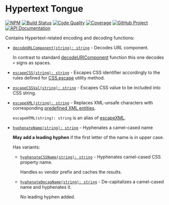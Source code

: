 Hypertext Tongue
================

[![NPM][npm-image]][npm-url]
[![Build Status][build-status-img]][build-status-link]
[![Code Quality][quality-img]][quality-link]
[![Coverage][coverage-img]][coverage-link]
[![GitHub Project][github-image]][github-url]
[![API Documentation][api-docs-image]][API documentation]

Contains Hypertext-related encoding and decoding functions:

- [`decodeURLComponent(string): string`][decodeURLComponent] - Decodes URL component.

  In contrast to standard [decodeURIComponent] function this one decodes `+` signs as spaces.

- [`escapeCSS(string): string`][escapeCSS] - Escapes CSS identifier accordingly to the rules defined for [CSS.escape]
  utility method.

- [`escapeCSSVal(string): string`][escapeCSSVal] - Escapes CSS value to be included into CSS string.

- [`escapeXML(string): string`][escapeXML] - Replaces XML-unsafe characters with corresponding
  [predefined XML entities].

  `escapeHTML(string): string` is an alias of [escapeXML].

- [`hyphenateName(string): string`][hyphenateName] - Hyphenates a camel-cased name
  
  **May add a leading hyphen** if the first letter of the name is in upper case.
  
  Has variants:
  
  - [`hyphenateCSSName(string): string`][hyphenateCSSName] - Hyphenates camel-cased CSS property name.
    
    Handles `ms` vendor prefix and caches the results.

  - [`hyphenateDecapName(string): string`][hyphenateDecapName] - De-capitalizes a camel-cased name and hyphenates it.
    
    No leading hyphen added.


[npm-image]: https://img.shields.io/npm/v/@frontmeans/httongue.svg?logo=npm
[npm-url]: https://www.npmjs.com/package/@frontmeans/httongue
[build-status-img]: https://github.com/frontmeans/httongue/workflows/Build/badge.svg
[build-status-link]: https://github.com/frontmeans/httongue/actions?query=workflow%3ABuild
[quality-img]: https://app.codacy.com/project/badge/Grade/3e795785caa143e59efede543dec762d
[quality-link]: https://www.codacy.com/gh/frontmeans/httongue/dashboard?utm_source=github.com&utm_medium=referral&utm_content=frontmeans/httongue&utm_campaign=Badge_Grade
[coverage-img]: https://app.codacy.com/project/badge/Coverage/3e795785caa143e59efede543dec762d
[coverage-link]: https://www.codacy.com/gh/frontmeans/httongue/dashboard?utm_source=github.com&utm_medium=referral&utm_content=frontmeans/httongue&utm_campaign=Badge_Coverage
[github-image]: https://img.shields.io/static/v1?logo=github&label=GitHub&message=project&color=informational
[github-url]: https://github.com/frontmeans/httongue
[api-docs-image]: https://img.shields.io/static/v1?logo=typescript&label=API&message=docs&color=informational
[API documentation]: https://frontmeans.github.io/httongue/ 

[decodeURLComponent]: https://frontmeans.github.io/httongue/modules.html#decodeURLComponent
[escapeCSS]: https://frontmeans.github.io/httongue/modules.html#escapeCSS
[escapeCSSVal]: https://frontmeans.github.io/httongue/modules.html#escapeCSSVal
[escapeXML]: https://frontmeans.github.io/httongue/modules.html#escapeXML
[hyphenateCSSName]: https://frontmeans.github.io/httongue/modules.html#hyphenateCSSName
[hyphenateDecapName]: https://frontmeans.github.io/httongue/modules.html#hyphenateDecapName
[hyphenateName]: https://frontmeans.github.io/httongue/modules.html#hyphenateName

[decodeURIComponent]: https://developer.mozilla.org/en-US/docs/Web/JavaScript/Reference/Global_Objects/decodeURIComponent
[CSS.escape]: https://drafts.csswg.org/cssom/#the-css.escape%28%29-method
[predefined XML entities]: https://en.wikipedia.org/wiki/List_of_XML_and_HTML_character_entity_references#Predefined_entities_in_XML
